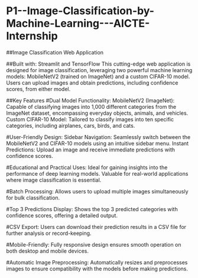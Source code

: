 # P1--Image-Classification-by-Machine-Learning---AICTE-Internship

##Image Classification Web Application

##Built with: Streamlit and TensorFlow
This cutting-edge web application is designed for image classification, leveraging two powerful machine learning models: MobileNetV2 (trained on ImageNet) and a custom CIFAR-10 model. Users can upload images and obtain predictions, including confidence scores, from either model.

##Key Features
#Dual Model Functionality:
MobileNetV2 (ImageNet): Capable of classifying images into 1,000 different categories from the ImageNet dataset, encompassing everyday objects, animals, and vehicles.
Custom CIFAR-10 Model: Tailored to classify images into ten specific categories, including airplanes, cars, birds, and cats.

#User-Friendly Design:
Sidebar Navigation: Seamlessly switch between the MobileNetV2 and CIFAR-10 models using an intuitive sidebar menu.
Instant Predictions: Upload an image and receive immediate predictions with confidence scores.

#Educational and Practical Uses:
Ideal for gaining insights into the performance of deep learning models.
Valuable for real-world applications where image classification is essential.

#Batch Processing:
Allows users to upload multiple images simultaneously for bulk classification.

#Top 3 Predictions Display:
Shows the top 3 predicted categories with confidence scores, offering a detailed output.

#CSV Export:
Users can download their prediction results in a CSV file for further analysis or record-keeping.

#Mobile-Friendly:
Fully responsive design ensures smooth operation on both desktop and mobile devices.

#Automatic Image Preprocessing:
Automatically resizes and preprocesses images to ensure compatibility with the models before making predictions.
